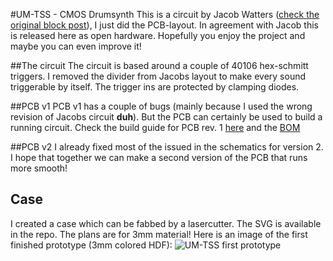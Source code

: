#UM-TSS - CMOS Drumsynth
This is a circuit by Jacob Watters ([check the original block post](http://www.jacobwatters.com/blog/um-tss-drum-machine/)), I just did the PCB-layout. In agreement with Jacob this is released here as open hardware. Hopefully you enjoy the project and maybe you can even improve it!

##The circuit
The circuit is based around a couple of 40106 hex-schmitt triggers. I removed the divider from Jacobs layout to make every sound triggerable by itself. The trigger ins are protected by clamping diodes.

##PCB v1
PCB v1 has a couple of bugs (mainly because I used the wrong revision of Jacobs circuit **duh**). But the PCB can certainly be used to build a running circuit. Check the build guide for PCB rev. 1 [here](https://github.com/tommueller/UM-TSS/blob/master/schematics%20v1/BUILD.md) and the [BOM](https://github.com/tommueller/UM-TSS/blob/master/schematics%20v1/BOM.ods?raw=true)

##PCB v2
I already fixed most of the issued in the schematics for version 2. I hope that together we can make a second version of the PCB that runs more smooth!

## Case
I created a case which can be fabbed by a lasercutter. The SVG is available in the repo. The plans are for 3mm material! Here is an image of the first finished prototype (3mm colored HDF): ![UM-TSS first prototype](https://raw.githubusercontent.com/tommueller/UM-TSS/master/front-on.JPG)
